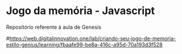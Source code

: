 # Jogo da memória - Javascript

Repositório referente à aula de Genesis

#https://web.digitalinnovation.one/lab/criando-seu-jogo-de-memoria-estilo-genius/learning/fbaafe99-be8a-416c-a95d-70a193d3f528
